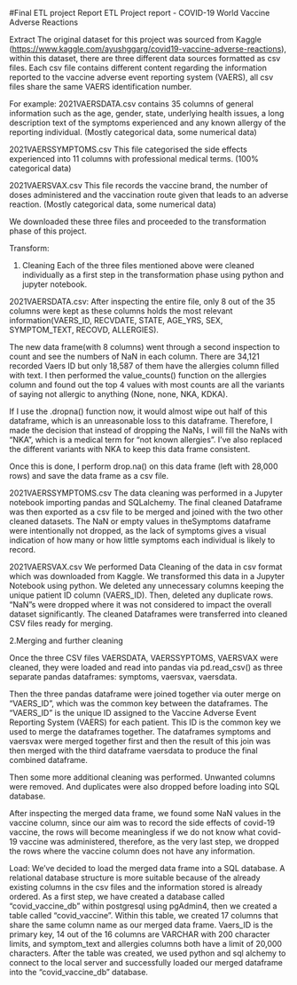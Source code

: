 #Final ETL project Report
ETL Project report - COVID-19 World Vaccine Adverse Reactions

Extract
The original dataset for this project was sourced from Kaggle (https://www.kaggle.com/ayushggarg/covid19-vaccine-adverse-reactions), within this dataset, there are three different data sources formatted as csv files. Each csv file contains different content regarding the information reported to the vaccine adverse event reporting system (VAERS), all csv files share the same VAERS identification number.

For example:
2021VAERSDATA.csv contains 35 columns of general information such as the age, gender, state, underlying health issues, a long description text of the symptoms experienced and any known allergy of the reporting individual. (Mostly categorical data, some numerical data)
 
2021VAERSSYMPTOMS.csv This file categorised the side effects experienced into 11 columns with professional medical terms. (100% categorical data) 
 
2021VAERSVAX.csv This file records the vaccine brand, the number of doses administered and the vaccination route given that leads to an adverse reaction. (Mostly categorical data, some numerical data)
 
We downloaded these three files and proceeded to the transformation phase of this project.  
 
 
  
 







Transform: 
1. Cleaning 
Each of the three files mentioned above were cleaned individually as a first step in the transformation phase using python and jupyter notebook. 
 
2021VAERSDATA.csv: After inspecting the entire file, only 8 out of the 35 columns were kept as these columns holds the most relevant information(VAERS_ID, RECVDATE, STATE, AGE_YRS, SEX, SYMPTOM_TEXT, RECOVD, ALLERGIES). 
 
The new data frame(with 8 columns) went through a second inspection to count and see the numbers of NaN in each column. There are 34,121 recorded Vaers ID but only 18,587 of them have the allergies column filled with text. I then performed the value_counts() function on the allergies column and found out the top 4 values with most counts are all the variants of saying not allergic to anything (None, none, NKA, KDKA).
 
If I use the .dropna() function now, it would almost wipe out half of this dataframe, which is an unreasonable loss to this dataframe. Therefore, I made the decision that instead of dropping the NaNs, I will fill the NaNs with “NKA”, which is a medical term for “not known allergies”. I’ve also replaced the different variants with NKA to keep this data frame consistent. 

Once this is done, I perform drop.na() on this data frame (left with 28,000 rows) and save the data frame as a csv file. 
 
2021VAERSSYMPTOMS.csv
The data cleaning was performed in a Jupyter notebook importing pandas and SQLalchemy. The final cleaned Dataframe was then exported as a csv file to be merged and joined with the two other cleaned datasets. The NaN or empty values in theSymptoms dataframe were intentionally not dropped, as the  lack of  symptoms gives a visual indication of how many or how little symptoms each individual is likely to record.

 
2021VAERSVAX.csv We performed Data Cleaning of the data in csv format which was downloaded from Kaggle. We transformed this data in a Jupyter Notebook using python. We deleted any unnecessary columns keeping the unique patient ID column (VAERS_ID). Then, deleted any duplicate rows. “NaN”s were dropped where it was not considered to impact the overall dataset significantly. The cleaned Dataframes were transferred into cleaned CSV files ready for merging. 




2.Merging and further cleaning

Once the three CSV files VAERSDATA, VAERSSYPTOMS, VAERSVAX were cleaned, they were loaded and read into pandas via pd.read_csv() as three separate pandas dataframes: symptoms, vaersvax, vaersdata.




Then the three pandas dataframe were joined together via outer merge on “VAERS_ID”, which was the common key between the dataframes. The “VAERS_ID” is the unique ID assigned to the Vaccine Adverse Event Reporting System (VAERS) for each patient. This ID is the common key we used to merge the dataframes together. The dataframes symptoms and vaersvax were merged together first and then the result of this join was then merged with the third dataframe vaersdata to produce the final combined dataframe.




Then some more additional cleaning was performed. Unwanted columns were removed. And duplicates were also dropped before loading into SQL database. 





After inspecting the merged data frame, we found some NaN values in the vaccine column, since our aim was to record the side effects of covid-19 vaccine, the rows will become meaningless if we do not know what covid-19 vaccine was administered, therefore, as the very last step, we dropped the rows where the vaccine column does not have any information.


Load:
We’ve decided to load the merged data frame into a SQL database.  A relational database structure is more suitable because of the already existing columns in the csv files and the information stored is already ordered.
As a first step, we have created a database called “covid_vaccine_db” within postgresql using pgAdmin4, then we created a table called “covid_vaccine”. Within this table, we created 17 columns that share the same column name as our merged data frame. Vaers_ID is the primary key, 14 out of the 16 columns are VARCHAR with 200 character limits, and symptom_text and allergies columns both have a limit of 20,000 characters. 
After the table was created, we used python and sql alchemy to connect to the local server and successfully loaded our merged dataframe into the “covid_vaccine_db” database.


